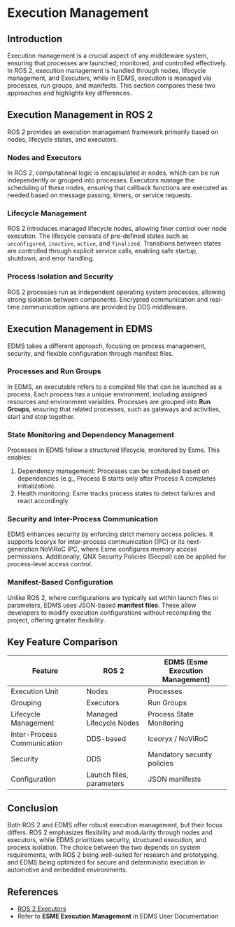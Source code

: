 # Execution Management

## Introduction

Execution management is a crucial aspect of any middleware system, ensuring that processes are launched, monitored, and controlled effectively. In ROS 2, execution management is handled through nodes, lifecycle management, and Executors, while in EDMS, execution is managed via processes, run groups, and manifests. This section compares these two approaches and highlights key differences.

## Execution Management in ROS 2

ROS 2 provides an execution management framework primarily based on nodes, lifecycle states, and executors.

### Nodes and Executors

In ROS 2, computational logic is encapsulated in nodes, which can be run independently or grouped into processes. Executors manage the scheduling of these nodes, ensuring that callback functions are executed as needed based on message passing, timers, or service requests.

### Lifecycle Management

ROS 2 introduces managed lifecycle nodes, allowing finer control over node execution. The lifecycle consists of pre-defined states such as `unconfigured`, `inactive`, `active`, and `finalized`. Transitions between states are controlled through explicit service calls, enabling safe startup, shutdown, and error handling.

### Process Isolation and Security

ROS 2 processes run as independent operating system processes, allowing strong isolation between components. Encrypted communication and real-time communication options are provided by DDS middleware.

## Execution Management in EDMS

EDMS takes a different approach, focusing on process management, security, and flexible configuration through manifest files.

### Processes and Run Groups

In EDMS, an executable refers to a compiled file that can be launched as a process. Each process has a unique environment, including assigned resources and environment variables. Processes are grouped into **Run Groups**, ensuring that related processes, such as gateways and activities, start and stop together.

### State Monitoring and Dependency Management

Processes in EDMS follow a structured lifecycle, monitored by Esme. This enables:

1. Dependency management: Processes can be scheduled based on dependencies (e.g., Process B starts only after Process A completes initialization).
2. Health monitoring: Esme tracks process states to detect failures and react accordingly.

### Security and Inter-Process Communication

EDMS enhances security by enforcing strict memory access policies. It supports Iceoryx for inter-process communication (IPC) or its next-generation NoViRoC IPC, where Esme configures memory access permissions. Additionally, QNX Security Policies (Secpol) can be applied for process-level access control.

### Manifest-Based Configuration

Unlike ROS 2, where configurations are typically set within launch files or parameters, EDMS uses JSON-based **manifest files**. These allow developers to modify execution configurations without recompiling the project, offering greater flexibility.

## Key Feature Comparison

| Feature                     | ROS 2                    | EDMS (Esme Execution Management) |
| --------------------------- | ------------------------ | -------------------------------- |
| Execution Unit              | Nodes                    | Processes                        |
| Grouping                    | Executors                | Run Groups                       |
| Lifecycle Management        | Managed Lifecycle Nodes  | Process State Monitoring         |
| Inter-Process Communication | DDS-based                | Iceoryx / NoViRoC                |
| Security                    | DDS                      | Mandatory security policies      |
| Configuration               | Launch files, parameters | JSON manifests                   |

## Conclusion

Both ROS 2 and EDMS offer robust execution management, but their focus differs. ROS 2 emphasizes flexibility and modularity through nodes and executors, while EDMS prioritizes security, structured execution, and process isolation. The choice between the two depends on system requirements, with ROS 2 being well-suited for research and prototyping, and EDMS being optimized for secure and deterministic execution in automotive and embedded environments.

## References

- [ROS 2 Executors](https://docs.ros.org/en/rolling/Concepts/Intermediate/About-Executors.html)
- Refer to **ESME Execution Management** in EDMS User Documentation
